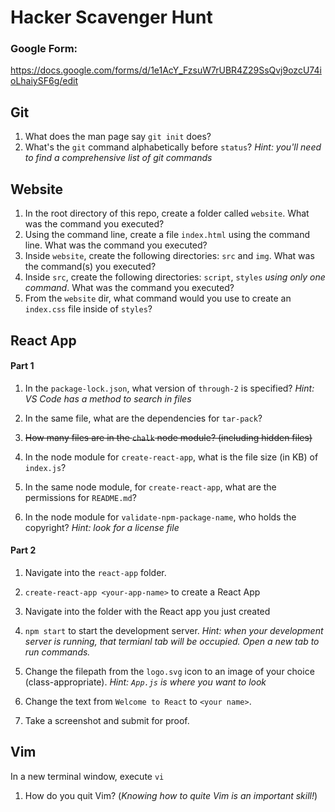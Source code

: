 # Hacker Scavenger Hunt

### Google Form:
https://docs.google.com/forms/d/1e1AcY_FzsuW7rUBR4Z29SsQvj9ozcU74ioLhaiySF6g/edit

## Git

1. What does the man page say `git init` does?
2. What's the `git` command alphabetically before `status`? _Hint: you'll need to find a comprehensive list of git commands_

## Website

1. In the root directory of this repo, create a folder called `website`. What was the command you executed?
1. Using the command line, create a file `index.html` using the command line. What was the command you executed?
1. Inside `website`, create the following directories: `src` and `img`. What was the command(s) you executed?
2. Inside `src`, create the following directories: `script`, `styles` _using only one command_. What was the command you executed?
3. From the `website` dir, what command would you use to create an `index.css` file inside of `styles`?

## React App

#### Part 1

1. In the `package-lock.json`, what version of `through-2` is specified? _Hint: VS Code has a method to search in files_

2. In the same file, what are the dependencies for `tar-pack`?

1. ~~How many files are in the `chalk` node module? (including hidden files)~~
1. In the node module for `create-react-app`, what is the file size (in KB) of `index.js`?

1. In the same node module, for `create-react-app`, what are the permissions for `README.md`?

4. In the node module for `validate-npm-package-name`, who holds the copyright? _Hint: look for a license file_

#### Part 2

1. Navigate into the `react-app` folder.

2. `create-react-app <your-app-name>` to create a React App

3. Navigate into the folder with the React app you just created

4. `npm start` to start the development server. _Hint: when your development server is running, that termianl tab will be occupied. Open a new tab to run commands._

1. Change the filepath from the `logo.svg` icon to an image of your choice (class-appropriate). _Hint: `App.js` is where you want to look_

2. Change the text from `Welcome to React` to `<your name>`.

3. Take a screenshot and submit for proof.

## Vim

In a new terminal window, execute `vi`

1. How do you quit Vim? (_Knowing how to quite Vim is an important skill!_)
